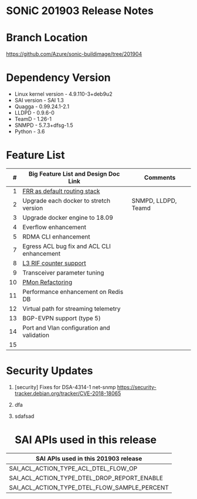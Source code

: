 
# SONiC 201903 Release Notes  

# Branch Location  
https://github.com/Azure/sonic-buildimage/tree/201904

# Dependency Version

- Linux kernel version - 4.9.110-3+deb9u2 
- SAI version - SAI 1.3 
- Quagga - 0.99.24.1-2.1 
- LLDPD - 0.9.6-0 
- TeamD - 1.26-1 
- SNMPD - 5.7.3+dfsg-1.5 
- Python - 3.6

# Feature List 

| # | Big Feature List and Design Doc Link   | Comments |
|---:     |---       |---       |
| 1       | [FRR as default routing stack](#) |  |
| 2       | Upgrade each docker to stretch version | SNMPD, LLDPD, Teamd |
| 3       | Upgrade docker engine to 18.09 |  |
| 4       | Everflow enhancement |  |
| 5       | RDMA CLI enhancement |  |
| 7       | Egress ACL bug fix and ACL CLI enhancement  |  |
| 8       | [L3 RIF counter support](https://github.com/Azure/SONiC/pull/310 )  |  |
| 9       | Transceiver parameter tuning  |  |
| 10      | [PMon Refactoring](https://github.com/Azure/SONiC/tree/master/doc/pmon)  |  |
| 11      | Performance enhancement on Redis DB  |  |
| 12      | Virtual path for streaming telemetry  |  |
| 13      | BGP-EVPN support (type 5)   |  |
| 14      | Port and Vlan configuration and validation  |  |
| 15      | 	  |  |

# Security Updates  
1. [security] Fixes for DSA-4314-1 net-snmp
https://security-tracker.debian.org/tracker/CVE-2018-18065

2. dfa

3. sdafsad

	# SAI APIs used in this release  

| SAI APIs used in this 201903 release 
|---
| SAI_ACL_ACTION_TYPE_ACL_DTEL_FLOW_OP
| SAI_ACL_ACTION_TYPE_DTEL_DROP_REPORT_ENABLE
| SAI_ACL_ACTION_TYPE_DTEL_FLOW_SAMPLE_PERCENT



